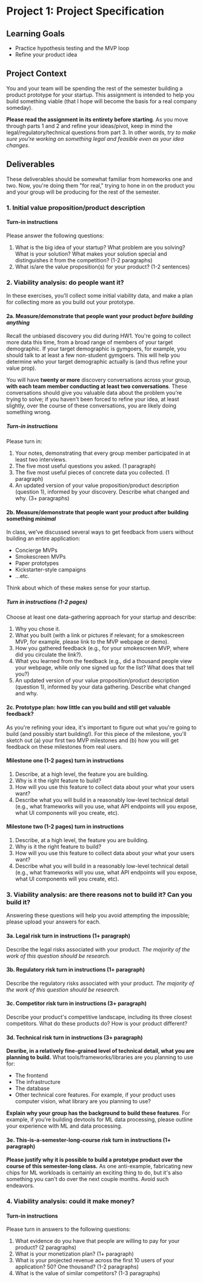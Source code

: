 # Project 1: Project Specification

## Learning Goals

- Practice hypothesis testing and the MVP loop
- Refine your product idea

## Project Context

You and your team will be spending the rest of the semester building a product prototype for your startup. 
This assignment is intended to help you build something viable (that I hope will become the basis for a real company someday).

**Please read the assignment in its entirety before starting**. As you move through parts 1 and 2 and refine your ideas/pivot, keep in mind the legal/regulatory/technical questions from part 3. In other words, *try to make sure you're working on something legal and feasible even as your idea changes*. 

## Deliverables

These deliverables should be somewhat familiar from homeworks one and two. Now, you're doing them "for real," trying to hone in on the product you and your group will be producing for the rest of the semester.

### 1. Initial value proposition/product description

#### Turn-in instructions

Please answer the following questions:
1. What is the big idea of your startup? What problem are you solving? What is your solution? What makes your solution special and distinguishes it from the competition? (1-2 paragraphs)
2. What is/are the value proposition(s) for your product? (1-2 sentences)

### 2. Viability analysis: do people want it?

In these exercises, you'll collect some initial viability data, and make
a plan for collecting more as you build out your prototype. 

#### 2a. Measure/demonstrate that people want your product *before building anything*

Recall the unbiased discovery you did during HW1. You're going to collect more data this time, from a broad range of members of your target demographic. If your target demographic is gymgoers, for example, you should talk to at least a few non-student gymgoers. This will help you determine who your target demographic actually is (and thus refine your value prop).

You will have **twenty or more** discovery conversations across your group, **with each team member conducting at least two conversations**. These conversations should give you valuable data about the problem you're trying to solve; if you haven't been forced to refine your idea, at least slightly, over the course of these conversations, you are likely doing something wrong.

##### Turn-in instructions

Please turn in:
1. Your notes, demonstrating that every group member participated in at least two interviews.
2. The five most useful questions you asked. (1 paragraph)
3. The five most useful pieces of concrete data you collected. (1 paragraph)
4. An updated version of your value proposition/product description (question 1), informed by your discovery. Describe what changed and why. (3+ paragraphs)

#### 2b. Measure/demonstrate that people want your product after building something *minimal*

In class, we've discussed several ways to get feedback from users without building an entire application:
- Concierge MVPs
- Smokescreen MVPs
- Paper prototypes
- Kickstarter-style campaigns
- ...etc.

Think about which of these makes sense for your startup.

##### Turn in instructions (1-2 pages)

Choose at least one data-gathering approach for your startup and describe:
1. Why you chose it.
2. What you built (with a link or pictures if relevant; for a smokescreen MVP, for example, please link to the MVP webpage or demo).
3. How you gathered feedback (e.g., for your smokescreen MVP, where did you circulate the link?). 
4. What you learned from the feedback (e.g., did a thousand people view your webpage, while only one signed up for the list? What does that tell you?)
5. An updated version of your value proposition/product description (question 1), informed by your data gathering. Describe what changed and why. 

#### 2c. Prototype plan: how little can you build and still get valuable feedback?

As you're refining your idea, it's important to figure out what you're going to build (and possibly start building!). For this piece of the milestone, you'll sketch out (a) your first two MVP milestones and (b) how you will get feedback on these milestones from real users.

#### Milestone one (1-2 pages) turn in instructions

1. Describe, at a high level, the feature you are building.
2. Why is it the right feature to build?
3. How will you use this feature to collect data about your what your users want?
4. Describe what you will build in a reasonably low-level technical detail (e.g., what frameworks will you use, what API endpoints will you expose, what UI components will you create, etc).

#### Milestone two (1-2 pages) turn in instructions

1. Describe, at a high level, the feature you are building.
2. Why is it the right feature to build?
3. How will you use this feature to collect data about your what your users want?
4. Describe what you will build in a reasonably low-level technical detail (e.g., what frameworks will you use, what API endpoints will you expose, what UI components will you create, etc).

### 3. Viability analysis: are there reasons not to build it? Can you build it?

Answering these questions will help you avoid attempting the impossible; please upload your answers for each.

#### 3a. Legal risk turn in instructions (1+ paragraph)

Describe the legal risks associated with your product. *The majority of the work of this question should be research.*

#### 3b. Regulatory risk turn in instructions (1+ paragraph)

Describe the regulatory risks associated with your product. *The majority of the work of this question should be research.*

#### 3c. Competitor risk turn in instructions (3+ paragraph)

Describe your product's competitive landscape, including its three closest competitors. What do these products do? How is your product different?

#### 3d. Technical risk turn in instructions (3+ paragraph)

**Desribe, in a relatively fine-grained level of technical detail, what you are planning to build.**
What tools/frameworks/libraries are you planning to use for:
- The frontend
- The infrastructure
- The database
- Other technical core features. For example, if your product uses computer vision, what library are you planning to use?

**Explain why your group has the background to build these features**. For example, if you're building devtools for ML data processing, please outline your experience with ML and data processing. 

#### 3e. This-is-a-semester-long-course risk turn in instructions (1+ paragraph)

**Please justify why it is possible to build a prototype product over the course of this semester-long class.** As one anti-example, fabricating new chips for ML workloads is certainly an exciting thing to do, but it's also something you can't do over the next couple months. Avoid such endeavors.

### 4. Viability analysis: could it make money?

#### Turn-in instructions

Please turn in answers to the following questions:
1. What evidence do you have that people are willing to pay for your product? (2 paragraphs)
2. What is your monetization plan? (1+ paragraph)
3. What is your projected revenue across the first 10 users of your application? 50? One thousand? (1-2 paragraphs)
4. What is the value of similar competitors? (1-3 paragraphs)